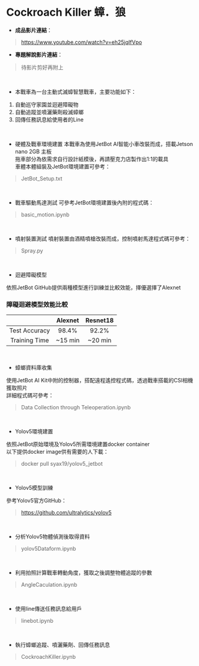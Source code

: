 # Cockroach Killer 蟑．狼

* **成品影片連結**：
> https://www.youtube.com/watch?v=eh25jqIfVpo

* **專題解說影片連結**：
> 待影片剪好再附上
<br>

* 本戰車為一台主動式滅蟑智慧戰車，主要功能如下：
1. 自動巡守家園並迴避障礙物
2. 自動追蹤並噴灑藥劑殺滅蟑螂
3. 回傳任務訊息給使用者的Line
<br>

* 硬體及戰車環境建置
本戰車為使用JetBot AI智能小車改裝而成，搭載Jetson nano 2GB 主板\
拖車部分為依需求自行設計紙模後，再請壓克力店製作出1:1的載具\
車體本體組裝及JetBot環境建置可參考：
> JetBot_Setup.txt 
<br> 

* 戰車驅動馬達測試
可參考JetBot環境建置後內附的程式碼：
> basic_motion.ipynb
<br>

* 噴射裝置測試
噴射裝置由酒精噴槍改裝而成，控制噴射馬達程式碼可參考：
> Spray.py
<br>

* 迴避障礙模型

依照JetBot GitHub提供兩種模型進行訓練並比較效能，擇優選擇了Alexnet
<br>

### 障礙迴避模型效能比較
|               |      Alexnet      |       Resnet18       |
|:-------------:|:-----------------:|:--------------------:|
| Test Accuracy |       98.4%       |         92.2%        |
| Training Time |      ~15 min      |        ~20 min       | 

<br>

* 蟑螂資料庫收集

使用JetBot AI Kit中附的控制器，搭配遠程遙控程式碼，透過戰車搭載的CSI相機獲取照片\
詳細程式碼可參考：
> Data Collection through Teleoperation.ipynb
<br>

* Yolov5環境建置

依照JetBot原始環境及Yolov5所需環境建置docker container\
以下提供docker image供有需要的人下載：
> docker pull syax19/yolov5_jetbot
<br>

* Yolov5模型訓練

參考Yolov5官方GitHub：
> https://github.com/ultralytics/yolov5
<br>

* 分析Yolov5物體偵測後取得資料

> yolov5Dataform.ipynb
<br>

* 利用拍照計算戰車轉動角度，獲取之後調整物體追蹤的參數

> AngleCaculation.ipynb
<br>

* 使用line傳送任務訊息給用戶

> linebot.ipynb
<br>

* 執行蟑螂追蹤、噴灑藥劑、回傳任務訊息
> CockroachKiller.ipynb
<br>

